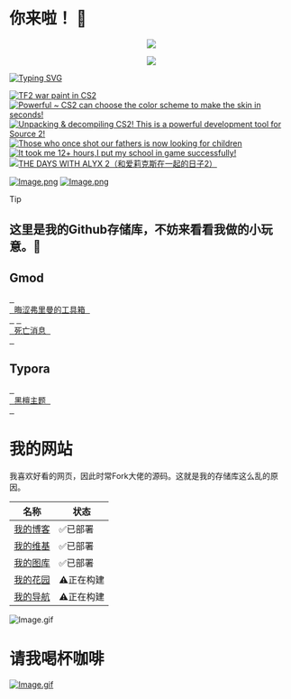 # 你来啦！ 👋

<p align="center">
    <img src="https://skillicons.dev/icons?i=ps,pr,ae,ai,md,github,vscode,lua,discord" /> 
</p>

<p align="center">
  <a href="https://steamcommunity.com/id/obscurefreeman/">
    <img src="https://obscurefreeman-steamprofiles.vercel.app/api?profileName=obscurefreeman" />
  </a>
</p>

[![Typing SVG](https://readme-typing-svg.demolab.com?font=ZCOOL+KuaiLe&pause=1000&color=b4e419&random=false&width=435&lines=这里是晦涩弗里曼！;看看我制作的项目吧！)](https://git.io/typing-svg)

<!-- BEGIN YOUTUBE-CARDS -->
[![TF2 war paint in CS2](https://ytcards.demolab.com/?id=JQrIh-doil4&title=TF2+war+paint+in+CS2&lang=en&timestamp=1703739907&background_color=%230d1117&title_color=%23ffffff&stats_color=%23dedede&max_title_lines=1&width=250&border_radius=5 "TF2 war paint in CS2")](https://www.youtube.com/watch?v=JQrIh-doil4)
[![Powerful ~ CS2 can choose the color scheme to make the skin in seconds!](https://ytcards.demolab.com/?id=6NaVK2XPKzE&title=Powerful+~+CS2+can+choose+the+color+scheme+to+make+the+skin+in+seconds%21&lang=en&timestamp=1703739442&background_color=%230d1117&title_color=%23ffffff&stats_color=%23dedede&max_title_lines=1&width=250&border_radius=5 "Powerful ~ CS2 can choose the color scheme to make the skin in seconds!")](https://www.youtube.com/watch?v=6NaVK2XPKzE)
[![Unpacking & decompiling CS2! This is a powerful development tool for Source 2!](https://ytcards.demolab.com/?id=tlgS-Y63QB0&title=Unpacking+%26+decompiling+CS2%21+This+is+a+powerful+development+tool+for+Source+2%21&lang=en&timestamp=1703739235&background_color=%230d1117&title_color=%23ffffff&stats_color=%23dedede&max_title_lines=1&width=250&border_radius=5 "Unpacking & decompiling CS2! This is a powerful development tool for Source 2!")](https://www.youtube.com/watch?v=tlgS-Y63QB0)
[![Those who once shot our fathers is now looking for children](https://ytcards.demolab.com/?id=gKw3QWj0tDw&title=Those+who+once+shot+our+fathers+is+now+looking+for+children&lang=en&timestamp=1703738715&background_color=%230d1117&title_color=%23ffffff&stats_color=%23dedede&max_title_lines=1&width=250&border_radius=5 "Those who once shot our fathers is now looking for children")](https://www.youtube.com/watch?v=gKw3QWj0tDw)
[![It took me 12+ hours,I put my school in game successfully!](https://ytcards.demolab.com/?id=Aifr9t3ojeA&title=It+took+me+12%2B+hours%2CI+put+my+school+in+game+successfully%21&lang=en&timestamp=1658406510&background_color=%230d1117&title_color=%23ffffff&stats_color=%23dedede&max_title_lines=1&width=250&border_radius=5 "It took me 12+ hours,I put my school in game successfully!")](https://www.youtube.com/watch?v=Aifr9t3ojeA)
[![THE DAYS WITH ALYX 2（和爱莉克斯在一起的日子2）](https://ytcards.demolab.com/?id=n_BBogHAhc8&title=THE+DAYS+WITH+ALYX+2%EF%BC%88%E5%92%8C%E7%88%B1%E8%8E%89%E5%85%8B%E6%96%AF%E5%9C%A8%E4%B8%80%E8%B5%B7%E7%9A%84%E6%97%A5%E5%AD%902%EF%BC%89&lang=en&timestamp=1628821600&background_color=%230d1117&title_color=%23ffffff&stats_color=%23dedede&max_title_lines=1&width=250&border_radius=5 "THE DAYS WITH ALYX 2（和爱莉克斯在一起的日子2）")](https://www.youtube.com/watch?v=n_BBogHAhc8)
<!-- END YOUTUBE-CARDS -->

[![Image.png](https://obscureimage.netlify.app/button/button_bilibili.png)](https://space.bilibili.com/523837807)
[![Image.png](https://obscureimage.netlify.app/button/button_workshop.png)](https://steamcommunity.com/id/obscurefreeman/myworkshopfiles/)

> [!TIP]
> ## 这里是我的Github存储库，不妨来看看我做的小玩意。🎉

## Gmod

[<kbd> <br> 晦涩弗里曼的工具箱 <br> </kbd>][Link1]
[<kbd> <br> 死亡消息 <br> </kbd>][Link2]

<!--
[晦涩弗里曼的工具箱](https://github.com/obscurefreeman/oftoolkit_v2)
[死亡消息](https://github.com/obscurefreeman/death_message)
[黑檀主题](https://github.com/obscurefreeman/typora_theme_ebony)
![Image.gif](https://obscureimage.netlify.app/gif/valveloading.gif)
-->

## Typora

[<kbd> <br> 黑檀主题 <br> </kbd>][Link3]

# 我的网站

我喜欢好看的网页，因此时常Fork大佬的源码。这就是我的存储库这么乱的原因。

| 名称                                            | 状态      |
| ----------------------------------------------- | --------- |
| [我的博客](https://obscurefreeman.netlify.app/) | ✅已部署   |
| [我的维基](https://sourcewiki.netlify.app/)     | ✅已部署   |
| [我的图库](https://obscureimage.netlify.app/)   | ✅已部署   |
| [我的花园](https://obscuregarden.netlify.app/)  | ⚠️正在构建 |
| [我的导航](https://obscurenav.netlify.app/)     | ⚠️正在构建 |

![Image.gif](https://obscureimage.netlify.app/gif/valveloading.gif)

[Link1]: https://github.com/obscurefreeman/oftoolkit_v2
[Link2]: https://github.com/obscurefreeman/death_message
[Link3]: https://github.com/obscurefreeman/typora_theme_ebony

# 请我喝杯咖啡
[![Image.gif](https://cdn.pixabay.com/animation/2023/01/28/23/08/23-08-38-499_512.gif)](https://afdian.net/a/obscurefreeman)
<!--
<p align="center">
  <a href="https://skillicons.dev">
    <img src="https://stats.justsong.cn/api/bilibili/?id=523837807&lang=zh-CN&theme=merko" />
  </a>
</p>
-->
<!--
**obscurefreeman/obscurefreeman** is a ✨ _special_ ✨ repository because its `README.md` (this file) appears on your GitHub profile.

Here are some ideas to get you started:

- 🔭 I’m currently working on ...
- 🌱 I’m currently learning ...
- 👯 I’m looking to collaborate on ...
- 🤔 I’m looking for help with ...
- 💬 Ask me about ...
- 📫 How to reach me: ...
- 😄 Pronouns: ...
- ⚡ Fun fact: ...
-->


